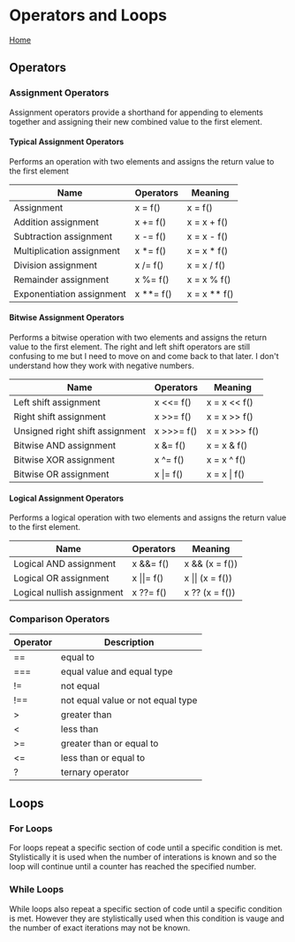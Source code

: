 # Operators and Loops

[Home](../index.md)

## Operators

### Assignment Operators

Assignment operators provide a shorthand for appending to elements together and assigning their new combined value to the first element.

#### Typical Assignment Operators

Performs an operation with two elements and assigns the return value to the first element

| Name | Operators | Meaning |
| ---- | --------- | ------- |
| Assignment | x = f() | x = f() |
| Addition assignment | x += f() | x = x + f() |
| Subtraction assignment | x -= f() | x = x - f() |
| Multiplication assignment | x *= f() | x = x * f() |
| Division assignment | x /= f() | x = x / f() |
| Remainder assignment | x %= f() | x = x % f() |
| Exponentiation assignment | x **= f() | x = x ** f() |

#### Bitwise Assignment Operators

Performs a bitwise operation with two elements and assigns the return value to the first element. The right and left shift operators are still confusing to me but I need to move on and come back to that later. I don't understand how they work with negative numbers.

| Name | Operators | Meaning |
| ---- | --------- | ------- |
| Left shift assignment | x <<= f() | x = x << f() |
| Right shift assignment | x >>= f() | x = x >> f() |
| Unsigned right shift assignment | x >>>= f() | x = x >>> f() |
| Bitwise AND assignment | x &= f() | x = x & f() |
| Bitwise XOR assignment | x ^= f() | x = x ^ f() |
| Bitwise OR assignment | x \|= f() | x = x \| f() |

#### Logical Assignment Operators

Performs a logical operation with two elements and assigns the return value to the first element.

| Name | Operators | Meaning |
| ---- | --------- | ------- |
| Logical AND assignment | x &&= f() | x && (x = f()) |
| Logical OR assignment | x \|\|= f() | x \|\| (x = f()) |
| Logical nullish assignment | x ??= f() | x ?? (x = f()) |

### Comparison Operators

| Operator | Description |
| ------------ | --------------- |
| == | equal to |
| === | equal value and equal type |
| != | not equal |
| !== | not equal value or not equal type |
| \> | greater than |
| < | less than |
| \>= | greater than or equal to |
| <= | less than or equal to |
| ? | ternary operator |

## Loops

### For Loops

For loops repeat a specific section of code until a specific condition is met. Stylistically it is used when the number of interations is known and so the loop will continue until a counter has reached the specified number.

### While Loops

While loops also repeat a specific section of code until a specific condition is met. However they are stylistically used when this condition is vauge and the number of exact iterations may not be known.
